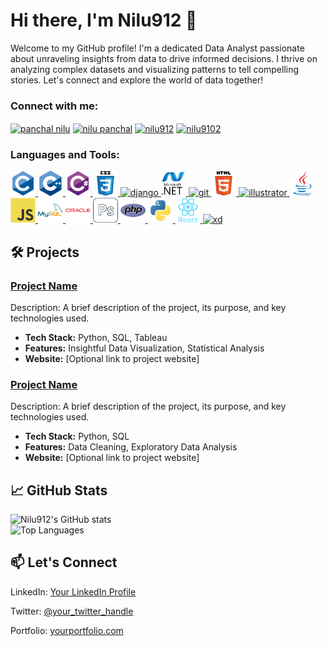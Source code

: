 <h1>Hi there, I'm Nilu912 👋</h1>
<p>Welcome to my GitHub profile! I'm a dedicated Data Analyst passionate about unraveling insights from data to drive informed decisions. I thrive on analyzing complex datasets and visualizing patterns to tell compelling stories. Let's connect and explore the world of data together!</p>

<h3 align="left">Connect with me:</h3>
<p align="left">
<a href="https://linkedin.com/in/panchal nilu" target="blank"><img align="center" src="https://raw.githubusercontent.com/rahuldkjain/github-profile-readme-generator/master/src/images/icons/Social/linked-in-alt.svg" alt="panchal nilu" height="30" width="40" /></a>
<a href="https://fb.com/nilu panchal" target="blank"><img align="center" src="https://raw.githubusercontent.com/rahuldkjain/github-profile-readme-generator/master/src/images/icons/Social/facebook.svg" alt="nilu panchal" height="30" width="40" /></a>
<a href="https://instagram.com/nilu912" target="blank"><img align="center" src="https://raw.githubusercontent.com/rahuldkjain/github-profile-readme-generator/master/src/images/icons/Social/instagram.svg" alt="nilu912" height="30" width="40" /></a>
<a href="https://discord.gg/nilu9102" target="blank"><img align="center" src="https://raw.githubusercontent.com/rahuldkjain/github-profile-readme-generator/master/src/images/icons/Social/discord.svg" alt="nilu9102" height="30" width="40" /></a>
</p>
<h3 align="left">Languages and Tools:</h3>
<p align="left"> <a href="https://www.cprogramming.com/" target="_blank" rel="noreferrer"> <img src="https://raw.githubusercontent.com/devicons/devicon/master/icons/c/c-original.svg" alt="c" width="40" height="40"/> </a> <a href="https://www.w3schools.com/cpp/" target="_blank" rel="noreferrer"> <img src="https://raw.githubusercontent.com/devicons/devicon/master/icons/cplusplus/cplusplus-original.svg" alt="cplusplus" width="40" height="40"/> </a> <a href="https://www.w3schools.com/cs/" target="_blank" rel="noreferrer"> <img src="https://raw.githubusercontent.com/devicons/devicon/master/icons/csharp/csharp-original.svg" alt="csharp" width="40" height="40"/> </a> <a href="https://www.w3schools.com/css/" target="_blank" rel="noreferrer"> <img src="https://raw.githubusercontent.com/devicons/devicon/master/icons/css3/css3-original-wordmark.svg" alt="css3" width="40" height="40"/> </a> <a href="https://www.djangoproject.com/" target="_blank" rel="noreferrer"> <img src="https://cdn.worldvectorlogo.com/logos/django.svg" alt="django" width="40" height="40"/> </a> <a href="https://dotnet.microsoft.com/" target="_blank" rel="noreferrer"> <img src="https://raw.githubusercontent.com/devicons/devicon/master/icons/dot-net/dot-net-original-wordmark.svg" alt="dotnet" width="40" height="40"/> </a> <a href="https://git-scm.com/" target="_blank" rel="noreferrer"> <img src="https://www.vectorlogo.zone/logos/git-scm/git-scm-icon.svg" alt="git" width="40" height="40"/> </a> <a href="https://www.w3.org/html/" target="_blank" rel="noreferrer"> <img src="https://raw.githubusercontent.com/devicons/devicon/master/icons/html5/html5-original-wordmark.svg" alt="html5" width="40" height="40"/> </a> <a href="https://www.adobe.com/in/products/illustrator.html" target="_blank" rel="noreferrer"> <img src="https://www.vectorlogo.zone/logos/adobe_illustrator/adobe_illustrator-icon.svg" alt="illustrator" width="40" height="40"/> </a> <a href="https://www.java.com" target="_blank" rel="noreferrer"> <img src="https://raw.githubusercontent.com/devicons/devicon/master/icons/java/java-original.svg" alt="java" width="40" height="40"/> </a> <a href="https://developer.mozilla.org/en-US/docs/Web/JavaScript" target="_blank" rel="noreferrer"> <img src="https://raw.githubusercontent.com/devicons/devicon/master/icons/javascript/javascript-original.svg" alt="javascript" width="40" height="40"/> </a> <a href="https://www.mysql.com/" target="_blank" rel="noreferrer"> <img src="https://raw.githubusercontent.com/devicons/devicon/master/icons/mysql/mysql-original-wordmark.svg" alt="mysql" width="40" height="40"/> </a> <a href="https://www.oracle.com/" target="_blank" rel="noreferrer"> <img src="https://raw.githubusercontent.com/devicons/devicon/master/icons/oracle/oracle-original.svg" alt="oracle" width="40" height="40"/> </a> <a href="https://www.photoshop.com/en" target="_blank" rel="noreferrer"> <img src="https://raw.githubusercontent.com/devicons/devicon/master/icons/photoshop/photoshop-line.svg" alt="photoshop" width="40" height="40"/> </a> <a href="https://www.php.net" target="_blank" rel="noreferrer"> <img src="https://raw.githubusercontent.com/devicons/devicon/master/icons/php/php-original.svg" alt="php" width="40" height="40"/> </a> <a href="https://www.python.org" target="_blank" rel="noreferrer"> <img src="https://raw.githubusercontent.com/devicons/devicon/master/icons/python/python-original.svg" alt="python" width="40" height="40"/> </a> <a href="https://reactjs.org/" target="_blank" rel="noreferrer"> <img src="https://raw.githubusercontent.com/devicons/devicon/master/icons/react/react-original-wordmark.svg" alt="react" width="40" height="40"/> </a> <a href="https://www.adobe.com/products/xd.html" target="_blank" rel="noreferrer"> <img src="https://cdn.worldvectorlogo.com/logos/adobe-xd.svg" alt="xd" width="40" height="40"/> </a> </p>

<h2>🛠️ Projects</h2>
<h3><a href="#">Project Name</a></h3>
<p>Description: A brief description of the project, its purpose, and key technologies used.</p>
<ul>
    <li><strong>Tech Stack:</strong> Python, SQL, Tableau</li>
    <li><strong>Features:</strong> Insightful Data Visualization, Statistical Analysis</li>
    <li><strong>Website:</strong> [Optional link to project website]</li>
</ul>

<h3><a href="#">Project Name</a></h3>
<p>Description: A brief description of the project, its purpose, and key technologies used.</p>
<ul>
    <li><strong>Tech Stack:</strong> Python, SQL</li>
    <li><strong>Features:</strong> Data Cleaning, Exploratory Data Analysis</li>
    <li><strong>Website:</strong> [Optional link to project website]</li>
</ul>

<h2>📈 GitHub Stats</h2>
<div>
    <img src="https://github-readme-stats.vercel.app/api?username=nilu912&show_icons=true&theme=radical" alt="Nilu912's GitHub stats">
</div>
<div>
    <img src="https://github-readme-stats.vercel.app/api/top-langs/?username=nilu912&layout=compact&theme=radical" alt="Top Languages">
</div>

<h2>📫 Let's Connect</h2>
<p>LinkedIn: <a href="https://www.linkedin.com/in/yourprofile">Your LinkedIn Profile</a></p>
<p>Twitter: <a href="https://twitter.com/your_twitter_handle">@your_twitter_handle</a></p>
<p>Portfolio: <a href="https://yourportfolio.com">yourportfolio.com</a></p>
